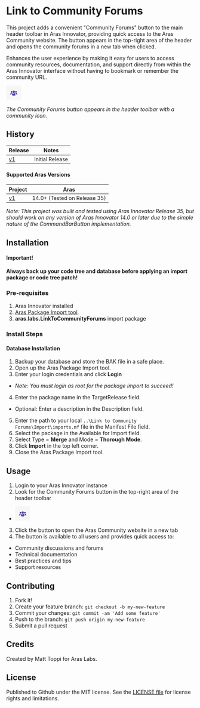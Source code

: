# Link to Community Forums

This project adds a convenient "Community Forums" button to the main header toolbar in Aras Innovator, providing quick access to the Aras Community website. The button appears in the top-right area of the header and opens the community forums in a new tab when clicked.

Enhances the user experience by making it easy for users to access community resources, documentation, and support directly from within the Aras Innovator interface without having to bookmark or remember the community URL.

![Community Forums Button](./Screenshots/community-forums-button.png)

*The Community Forums button appears in the header toolbar with a community icon.*

## History

Release | Notes
--------|--------
[v1](https://github.com/ArasLabs/link-to-community-forums/releases/tag/v1) | Initial Release

#### Supported Aras Versions

Project | Aras
--------|------
[v1](https://github.com/ArasLabs/link-to-community-forums/releases/tag/v1) | 14.0+ (Tested on Release 35)

_Note: This project was built and tested using Aras Innovator Release 35, but should work on any version of Aras Innovator 14.0 or later due to the simple nature of the CommandBarButton implementation._ 


## Installation

#### Important!
**Always back up your code tree and database before applying an import package or code tree patch!**

### Pre-requisites
1. Aras Innovator installed
2. [Aras Package Import tool](https://aras.com/en/support/downloads).
3. **aras.labs.LinkToCommunityForums** import package

### Install Steps

#### Database Installation
1. Backup your database and store the BAK file in a safe place.
2. Open up the Aras Package Import tool.
3. Enter your login credentials and click **Login**
  * _Note: You must login as root for the package import to succeed!_
4. Enter the package name in the TargetRelease field.
  * Optional: Enter a description in the Description field.
5. Enter the path to your local `..\Link to Community Forums\Import\imports.mf` file in the Manifest File field.
6. Select the package in the Available for Import field.
7. Select Type = **Merge** and Mode = **Thorough Mode**.
8. Click **Import** in the top left corner.
9. Close the Aras Package Import tool.

## Usage

1. Login to your Aras Innovator instance
2. Look for the Community Forums button in the top-right area of the header toolbar
  * ![screenshot](Screenshots/community-forums-button.png)
3. Click the button to open the Aras Community website in a new tab
4. The button is available to all users and provides quick access to:
  * Community discussions and forums
  * Technical documentation
  * Best practices and tips
  * Support resources


## Contributing

1. Fork it!
2. Create your feature branch: `git checkout -b my-new-feature`
3. Commit your changes: `git commit -am 'Add some feature'`
4. Push to the branch: `git push origin my-new-feature`
5. Submit a pull request

## Credits

Created by Matt Toppi for Aras Labs.

## License

Published to Github under the MIT license. See the [LICENSE file](./LICENSE.md) for license rights and limitations.